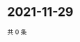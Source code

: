 # 2021-11-29

共 0 条

<!-- BEGIN WEIBO -->
<!-- 最后更新时间 Mon Nov 29 2021 11:09:22 GMT+0800 (China Standard Time) -->

<!-- END WEIBO -->
